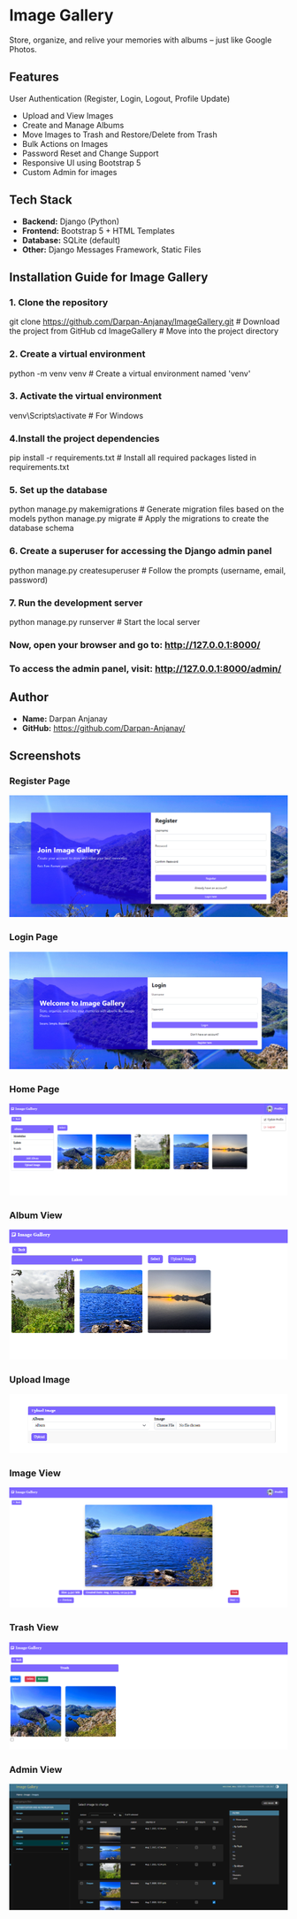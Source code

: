 # Image Gallery

Store, organize, and relive your memories with albums – just like Google Photos.

## Features
User Authentication (Register, Login, Logout, Profile Update)

- Upload and View Images
- Create and Manage Albums
- Move Images to Trash and Restore/Delete from Trash
- Bulk Actions on Images
- Password Reset and Change Support
- Responsive UI using Bootstrap 5
- Custom Admin for images

## Tech Stack

- **Backend:** Django (Python)
- **Frontend:** Bootstrap 5 + HTML Templates
- **Database:** SQLite (default)
- **Other:** Django Messages Framework, Static Files


##  Installation Guide for Image Gallery

### 1. Clone the repository
git clone https://github.com/Darpan-Anjanay/ImageGallery.git  # Download the project from GitHub
cd ImageGallery  # Move into the project directory

### 2. Create a virtual environment
python -m venv venv  # Create a virtual environment named 'venv'

### 3. Activate the virtual environment

venv\Scripts\activate  # For Windows

### 4.Install the project dependencies
pip install -r requirements.txt  # Install all required packages listed in requirements.txt

### 5. Set up the database
python manage.py makemigrations  # Generate migration files based on the models
python manage.py migrate  # Apply the migrations to create the database schema

### 6. Create a superuser for accessing the Django admin panel
python manage.py createsuperuser  # Follow the prompts (username, email, password)

### 7. Run the development server
python manage.py runserver  # Start the local server

###  Now, open your browser and go to: http://127.0.0.1:8000/
###  To access the admin panel, visit: http://127.0.0.1:8000/admin/
 


## Author

- **Name:** Darpan Anjanay
- **GitHub:** https://github.com/Darpan-Anjanay/


## Screenshots

### Register Page
![Register Page](/screenshots/register.png)

### Login Page
![Login Page](/screenshots/login.png)

### Home Page
![Home Page](/screenshots/home.png)

### Album View
![Add Image Page](/screenshots/albumview.png)

### Upload Image
![Upload Image Page](/screenshots/upload.png)


###  Image View
![ Image View](/screenshots/imgview.png)


###  Trash View
![ Trash View](/screenshots/trash.png)


###  Admin View
![ Admin View](/screenshots/admin.png)

